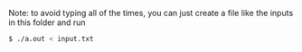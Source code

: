 Note: to avoid typing all of the times, you can just create a file like the inputs in this folder and run
```sh
$ ./a.out < input.txt
```
